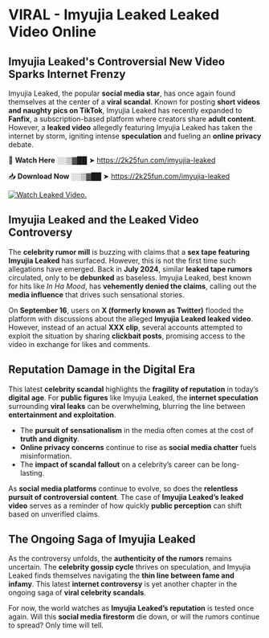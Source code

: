 # VIRAL - Imyujia Leaked Leaked Video Online

## **Imyujia Leaked's Controversial New Video Sparks Internet Frenzy**  

Imyujia Leaked, the popular **social media star**, has once again found themselves at the center of a **viral scandal**. Known for posting **short videos and naughty pics on TikTok**, Imyujia Leaked has recently expanded to **Fanfix**, a subscription-based platform where creators share **adult content**. However, a **leaked video** allegedly featuring Imyujia Leaked has taken the internet by storm, igniting intense **speculation** and fueling an **online privacy** debate.  

🔴 **Watch Here** ░░▒▓██ ➤ https://2k25fun.com/imyujia-leaked  

📥 **Download Now** ░░▒▓██ ➤ https://2k25fun.com/imyujia-leaked  

[![Watch Leaked Video.](https://miro.medium.com/v2/resize:fit:828/format:webp/1*cilzJN44JGOrTw9NJCrNHA.gif "Watch Leaked Video")](https://2k25fun.com/imyujia-leaked)

## **Imyujia Leaked and the Leaked Video Controversy**  

The **celebrity rumor mill** is buzzing with claims that a **sex tape featuring Imyujia Leaked** has surfaced. However, this is not the first time such allegations have emerged. Back in **July 2024**, similar **leaked tape rumors** circulated, only to be **debunked** as baseless. Imyujia Leaked, best known for hits like *In Ha Mood*, has **vehemently denied the claims**, calling out the **media influence** that drives such sensational stories.  

On **September 16**, users on **X (formerly known as Twitter)** flooded the platform with discussions about the alleged **Imyujia Leaked leaked video**. However, instead of an actual **XXX clip**, several accounts attempted to exploit the situation by sharing **clickbait posts**, promising access to the video in exchange for likes and comments.  

## **Reputation Damage in the Digital Era**  

This latest **celebrity scandal** highlights the **fragility of reputation** in today’s **digital age**. For **public figures** like Imyujia Leaked, the **internet speculation** surrounding **viral leaks** can be overwhelming, blurring the line between **entertainment and exploitation**.  

- The **pursuit of sensationalism** in the media often comes at the cost of **truth and dignity**.  
- **Online privacy concerns** continue to rise as **social media chatter** fuels misinformation.  
- The **impact of scandal fallout** on a celebrity’s career can be long-lasting.  

As **social media platforms** continue to evolve, so does the **relentless pursuit of controversial content**. The case of **Imyujia Leaked’s leaked video** serves as a reminder of how quickly **public perception** can shift based on unverified claims.  

## **The Ongoing Saga of Imyujia Leaked**  

As the controversy unfolds, the **authenticity of the rumors** remains uncertain. The **celebrity gossip cycle** thrives on speculation, and Imyujia Leaked finds themselves navigating the **thin line between fame and infamy**. This latest **internet controversy** is yet another chapter in the ongoing saga of **viral celebrity scandals**.  

For now, the world watches as **Imyujia Leaked’s reputation** is tested once again. Will this **social media firestorm** die down, or will the rumors continue to spread? Only time will tell.